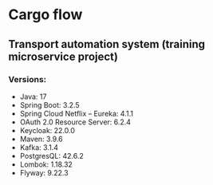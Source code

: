 # Cargo flow

## Transport automation system (training microservice project)

### Versions:

- Java: 17</br>
- Spring Boot: 3.2.5</br>
- Spring Cloud Netflix – Eureka: 4.1.1</br>
- OAuth 2.0 Resource Server: 6.2.4</br>
- Keycloak: 22.0.0</br>
- Maven: 3.9.6</br>
- Kafka: 3.1.4</br>
- PostgresQL: 42.6.2</br>
- Lombok: 1.18.32</br>
- Flyway: 9.22.3</br>